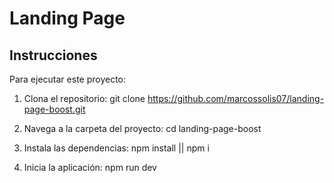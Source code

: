 # Landing Page

## Instrucciones

Para ejecutar este proyecto:

1. Clona el repositorio:
   git clone https://github.com/marcossolis07/landing-page-boost.git

2. Navega a la carpeta del proyecto:
   cd landing-page-boost

3. Instala las dependencias:
   npm install || npm i

4. Inicia la aplicación:
   npm run dev
  